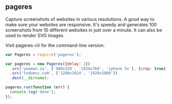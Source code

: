 ## pageres

Capture screenshots of websites in various resolutions. A good way to make sure your websites are responsive. It's speedy and generates 100 screenshots from 10 different websites in just over a minute. It can also be used to render SVG images.

Visit pageres-cli for the command-line version.

```js
var Pageres = require('pageres');

var pageres = new Pageres({delay: 2})
  .src('yeoman.io', ['480x320', '1024x768', 'iphone 5s'], {crop: true})
  .src('todomvc.com', ['1280x1024', '1920x1080'])
  .dest(__dirname);

pageres.run(function (err) {
  console.log('done');
});
```